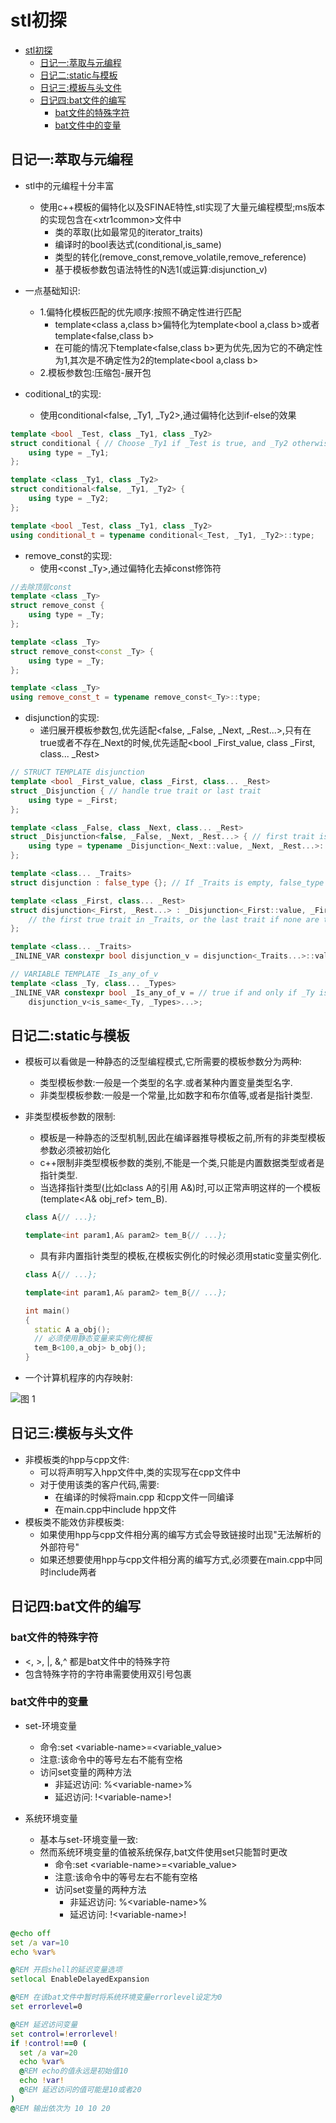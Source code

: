 # stl初探

- [stl初探](#stl初探)
  - [日记一:萃取与元编程](#日记一萃取与元编程)
  - [日记二:static与模板](#日记二static与模板)
  - [日记三:模板与头文件](#日记三模板与头文件)
  - [日记四:bat文件的编写](#日记四bat文件的编写)
    - [bat文件的特殊字符](#bat文件的特殊字符)
    - [bat文件中的变量](#bat文件中的变量)

## 日记一:萃取与元编程

- stl中的元编程十分丰富
  - 使用c++模板的偏特化以及SFINAE特性,stl实现了大量元编程模型;ms版本的实现包含在\<xtr1common\>文件中
    - 类的萃取(比如最常见的iterator_traits)
    - 编译时的bool表达式(conditional,is_same)
    - 类型的转化(remove_const,remove_volatile,remove_reference)
    - 基于模板参数包语法特性的N选1(或运算:disjunction_v)
- 一点基础知识:
  - 1.偏特化模板匹配的优先顺序:按照不确定性进行匹配
    - template\<class a,class b\>偏特化为template\<bool a,class b\>或者template\<false,class b\>
    - 在可能的情况下template\<false,class b\>更为优先,因为它的不确定性为1,其次是不确定性为2的template\<bool a,class b\>
  - 2.模板参数包:压缩包-展开包

- coditional_t的实现:
  - 使用conditional\<false, _Ty1, _Ty2\>,通过偏特化达到if-else的效果

```c++
template <bool _Test, class _Ty1, class _Ty2>
struct conditional { // Choose _Ty1 if _Test is true, and _Ty2 otherwise
    using type = _Ty1;
};

template <class _Ty1, class _Ty2>
struct conditional<false, _Ty1, _Ty2> {
    using type = _Ty2;
};

template <bool _Test, class _Ty1, class _Ty2>
using conditional_t = typename conditional<_Test, _Ty1, _Ty2>::type;
```

- remove_const的实现:
  - 使用\<const _Ty\>,通过偏特化去掉const修饰符

```c++
//去除顶层const
template <class _Ty>
struct remove_const { 
    using type = _Ty;
};

template <class _Ty>
struct remove_const<const _Ty> {
    using type = _Ty;
};

template <class _Ty>
using remove_const_t = typename remove_const<_Ty>::type;
```

- disjunction的实现:
  - 递归展开模板参数包,优先适配\<false, _False, _Next, _Rest...\>,只有在true或者不存在_Next的时候,优先适配\<bool _First_value, class _First, class... _Rest\>

```c++
// STRUCT TEMPLATE disjunction
template <bool _First_value, class _First, class... _Rest>
struct _Disjunction { // handle true trait or last trait
    using type = _First;
};

template <class _False, class _Next, class... _Rest>
struct _Disjunction<false, _False, _Next, _Rest...> { // first trait is false, try the next trait
    using type = typename _Disjunction<_Next::value, _Next, _Rest...>::type;
};

template <class... _Traits>
struct disjunction : false_type {}; // If _Traits is empty, false_type

template <class _First, class... _Rest>
struct disjunction<_First, _Rest...> : _Disjunction<_First::value, _First, _Rest...>::type {
    // the first true trait in _Traits, or the last trait if none are true
};

template <class... _Traits>
_INLINE_VAR constexpr bool disjunction_v = disjunction<_Traits...>::value;

// VARIABLE TEMPLATE _Is_any_of_v
template <class _Ty, class... _Types>
_INLINE_VAR constexpr bool _Is_any_of_v = // true if and only if _Ty is in _Types
    disjunction_v<is_same<_Ty, _Types>...>;
```

## 日记二:static与模板

- 模板可以看做是一种静态的泛型编程模式,它所需要的模板参数分为两种:
  - 类型模板参数:一般是一个类型的名字.或者某种内置变量类型名字.
  - 非类型模板参数:一般是一个常量,比如数字和布尔值等,或者是指针类型.
- 非类型模板参数的限制:
  - 模板是一种静态的泛型机制,因此在编译器推导模板之前,所有的非类型模板参数必须被初始化
  - c++限制非类型模板参数的类别,不能是一个类,只能是内置数据类型或者是指针类型.
  - 当选择指针类型(比如class A的引用 A&)时,可以正常声明这样的一个模板(template\<A& obj_ref\> tem_B).

  ```c++
  class A{// ...};
  
  template<int param1,A& param2> tem_B{// ...};
  ```

  - 具有非内置指针类型的模板,在模板实例化的时候必须用static变量实例化.

  ```c++
  class A{// ...};

  template<int param1,A& param2> tem_B{// ...};

  int main()
  {
    static A a_obj();
    // 必须使用静态变量来实例化模板
    tem_B<100,a_obj> b_obj();
  }
  ```

- 一个计算机程序的内存映射:

![图 1](images/78656aa7d1f46ad7ef8ecac1d3cc488ffa4572009a232cd2be54bfde325fbe10.png)  

## 日记三:模板与头文件

- 非模板类的hpp与cpp文件:
  - 可以将声明写入hpp文件中,类的实现写在cpp文件中
  - 对于使用该类的客户代码,需要:
    - 在编译的时候将main.cpp 和cpp文件一同编译
    - 在main.cpp中include hpp文件
- 模板类不能效仿非模板类:
  - 如果使用hpp与cpp文件相分离的编写方式会导致链接时出现"无法解析的外部符号"
  - 如果还想要使用hpp与cpp文件相分离的编写方式,必须要在main.cpp中同时include两者

## 日记四:bat文件的编写

### bat文件的特殊字符

- <, >, |, &,^ 都是bat文件中的特殊字符
- 包含特殊字符的字符串需要使用双引号包裹

### bat文件中的变量

- set-环境变量
  - 命令:set \<variable-name\>=\<variable_value\>
  - 注意:该命令中的等号左右不能有空格
  - 访问set变量的两种方法
    - 非延迟访问: %\<variable-name\>%
    - 延迟访问:   !\<variable-name\>!

- 系统环境变量
  - 基本与set-环境变量一致:
  - 然而系统环境变量的值被系统保存,bat文件使用set只能暂时更改
    - 命令:set \<variable-name\>=\<variable_value\>
    - 注意:该命令中的等号左右不能有空格
    - 访问set变量的两种方法
      - 非延迟访问: %\<variable-name\>%
      - 延迟访问:   !\<variable-name\>!

```bat
@echo off
set /a var=10
echo %var%

@REM 开启shell的延迟变量选项
setlocal EnableDelayedExpansion

@REM 在该bat文件中暂时将系统环境变量errorlevel设定为0
set errorlevel=0

@REM 延迟访问变量
set control=!errorlevel!
if !control!==0 (
  set /a var=20
  echo %var% 
  @REM echo的值永远是初始值10
  echo !var!
  @REM 延迟访问的值可能是10或者20
)
@REM 输出依次为 10 10 20 
```
